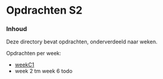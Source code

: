 # Opdrachten S2 [](title-id)

### Inhoud[](toc-id)

Deze directory bevat opdrachten, onderverdeeld naar weken.

Opdrachten per week:
- [weekC1](./weekC1/README.md)
- week 2 tm week 6 todo
